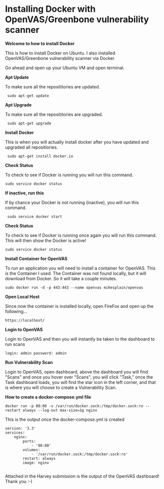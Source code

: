 # Installing Docker with OpenVAS/Greenbone vulnerability scanner

**Welcome to how to install Docker**
<p>This is how to install Docker on Ubuntu. I also installed OpenVAS/Greenbone vulnerability scanner via Docker. </p>
<p>Go ahead and open up your Ubuntu VM and open terminal.</p>

**Apt Update**
<p>To make sure all the reposititories are updated.</p>
<pre><code> sudo apt-get update</code></pre>

**Apt Upgrade**
<p>To make sure all the reposititories are upgraded.</p>
<pre><code> sudo apt-get upgrade</code></pre>

**Install Docker**
<p>This is when you will actually install docker after you have updated and upgraded all repositiories.</p>
<pre><code> sudo apt-get install docker.io</code></pre>

**Check Status**
<p>To check to see if Docker is running you will run this command.</p>
<pre><code>sudo service docker status</code></pre>

**If inactive, run this**
<p>If by chance your Docker is not running (inactive), you will run this command.</p>
<pre><code> sudo service docker start</code></pre>

**Check Status**
<p>To check to see if Docker is running once again you will run this command. This will then show the Docker is active!</p>
<pre><code>sudo service docker status</code></pre>

**Install Container for OpenVAS**
<p>To run an application you will need to install a container for OpenVAS. This is the Container I used. The Container was not found locally, but it will download from Docker. So it will take a couple minutes.</p>
<pre><code>sudo docker run -d -p 443:443 --name openvas mikesplain/openvas</code></pre>

**Open Local Host**
<p>Since now the container is installed locally, open FireFox and open up the following...</p>
<pre><code>https://localhost/</code></pre>

**Login to OpenVAS**
<p>Login to OpenVAS and then you will instantly be taken to the dashboard to run scans</p>
<pre><code>login: admin password: admin</code></pre>

**Run Vulnerability Scan**
<p>Login to OpenVAS, open dashboard, above the dashboard you will find "Scans" and once you hover over "Scans", you will click "Task," once the Task dashboard loads, you will find the star icon in the left corner, and that is where you will choose to create a Vulnerability Scan.  </p>

**How to create a docker-compose.yml file**
<pre><code>docker run -p 80:80 -v /var/run/docker.sock:/tmp/docker.sock:ro --restart always --log-out max-size=1g nginx</code></pre>
<p>This is the output once the docker-compose.yml is created</p>
<pre><code>version: '3.3'
services:
    nginx:
        ports:
            - '80:80'
        volumes:
            - '/var/run/docker.sock:/tmp/docker.sock:ro'
        restart: always
        image: nginx
        </code></pre>

Attached in the Harvey submission is the output of the OpenVAS dashboard! Thank you :-)
